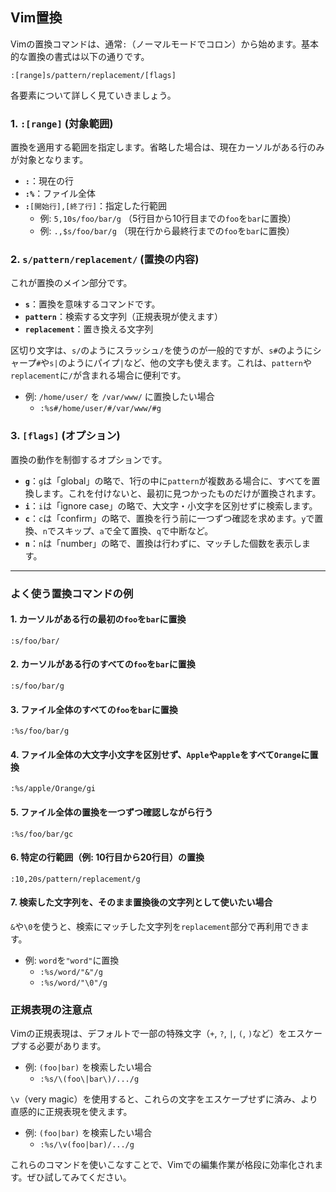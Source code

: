 ## Vim置換

Vimの置換コマンドは、通常`:`（ノーマルモードでコロン）から始めます。基本的な置換の書式は以下の通りです。

```vim
:[range]s/pattern/replacement/[flags]
```

各要素について詳しく見ていきましょう。

### 1\. `:[range]` (対象範囲)

置換を適用する範囲を指定します。省略した場合は、現在カーソルがある行のみが対象となります。

  * **`:`**：現在の行
  * **`:%`**：ファイル全体
  * **`:`**`[開始行],[終了行]`：指定した行範囲
      * 例: `5,10s/foo/bar/g` （5行目から10行目までの`foo`を`bar`に置換）
      * 例: `.,$s/foo/bar/g` （現在行から最終行までの`foo`を`bar`に置換）

### 2\. `s/pattern/replacement/` (置換の内容)

これが置換のメイン部分です。

  * **`s`**：置換を意味するコマンドです。
  * **`pattern`**：検索する文字列（正規表現が使えます）
  * **`replacement`**：置き換える文字列

区切り文字は、`s/`のようにスラッシュ`/`を使うのが一般的ですが、`s#`のようにシャープ`#`や`s|`のようにパイプ`|`など、他の文字も使えます。これは、`pattern`や`replacement`に`/`が含まれる場合に便利です。

  * 例: `/home/user/` を `/var/www/` に置換したい場合
      * `:%s#/home/user/#/var/www/#g`

### 3\. `[flags]` (オプション)

置換の動作を制御するオプションです。

  * **`g`**：`g`は「global」の略で、1行の中に`pattern`が複数ある場合に、すべてを置換します。これを付けないと、最初に見つかったものだけが置換されます。
  * **`i`**：`i`は「ignore case」の略で、大文字・小文字を区別せずに検索します。
  * **`c`**：`c`は「confirm」の略で、置換を行う前に一つずつ確認を求めます。`y`で置換、`n`でスキップ、`a`で全て置換、`q`で中断など。
  * **`n`**：`n`は「number」の略で、置換は行わずに、マッチした個数を表示します。

-----

### よく使う置換コマンドの例

#### 1\. カーソルがある行の最初の`foo`を`bar`に置換

```vim
:s/foo/bar/
```

#### 2\. カーソルがある行のすべての`foo`を`bar`に置換

```vim
:s/foo/bar/g
```

#### 3\. ファイル全体のすべての`foo`を`bar`に置換

```vim
:%s/foo/bar/g
```

#### 4\. ファイル全体の大文字小文字を区別せず、`Apple`や`apple`をすべて`Orange`に置換

```vim
:%s/apple/Orange/gi
```

#### 5\. ファイル全体の置換を一つずつ確認しながら行う

```vim
:%s/foo/bar/gc
```

#### 6\. 特定の行範囲（例: 10行目から20行目）の置換

```vim
:10,20s/pattern/replacement/g
```

#### 7\. 検索した文字列を、そのまま置換後の文字列として使いたい場合

`&`や`\0`を使うと、検索にマッチした文字列を`replacement`部分で再利用できます。

  * 例: `word`を`"word"`に置換
      * `:%s/word/"&"/g`
      * `:%s/word/"\0"/g`

### 正規表現の注意点

Vimの正規表現は、デフォルトで一部の特殊文字（`+`, `?`, `|`, `(`, `)`など）をエスケープする必要があります。

  * 例: `(foo|bar)` を検索したい場合
      * `:%s/\(foo\|bar\)/.../g`

`\v`（very magic）を使用すると、これらの文字をエスケープせずに済み、より直感的に正規表現を使えます。

  * 例: `(foo|bar)` を検索したい場合
      * `:%s/\v(foo|bar)/.../g`

これらのコマンドを使いこなすことで、Vimでの編集作業が格段に効率化されます。ぜひ試してみてください。
